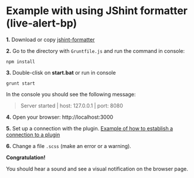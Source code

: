 
# Example with using JShint formatter (live-alert-bp)

**1.** Download or copy [jshint-formatter](https://github.com/Yuriy-Svetlov/live-alert-bp/tree/master/documentation/examples/grunt/jshint-formatter)

**2.** Go to the directory with `Gruntfile.js` and run the command in console: 

```shell
npm install
```

**3.** Double-clisk on **start.bat** or run in console 

```shell
grunt start
```
In the console you should see the following message:

> Server started | host: 127.0.0.1 | port: 8080

**4.** 
Open your browser: http://localhost:3000

**5.** Set up a connection with the plugin. [Example of how to establish a connection to a plugin](https://github.com/Yuriy-Svetlov/live-alert-bp/tree/master/documentation/examples/%D1%81onnect_to_server)

**6.** Change a file `.scss` (make an error or a warning).

**Congratulation!**

You should hear a sound and see a visual notification on the browser page.
